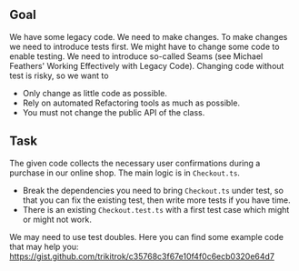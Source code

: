 Goal
----

We have some legacy code. We need to make changes.
To make changes we need to introduce tests first.
We might have to change some code to enable testing.
We need to introduce so-called Seams (see Michael
Feathers' Working Effectively with Legacy Code).
Changing code without test is risky, so we want to

* Only change as little code as possible.
* Rely on automated Refactoring tools as much as possible.
* You must not change the public API of the class.

Task
----

The given code collects the necessary user confirmations
during a purchase in our online shop. The main logic is in `Checkout.ts`.

* Break the dependencies you need to bring `Checkout.ts` under test, so that you can fix the existing test, then write
  more tests if you have time.
* There is an existing `Checkout.test.ts` with a first test case which might or might not work.

We may need to use test doubles.
Here you can find some example code that may help
you: https://gist.github.com/trikitrok/c35768c3f67e10f4f0c6ecb0320e64d7

